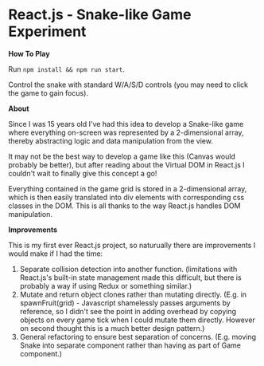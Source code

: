 # React.js - Snake-like Game Experiment

**How To Play**

Run `npm install && npm run start`.

Control the snake with standard W/A/S/D controls (you may need to click the game to gain focus).

**About**

Since I was 15 years old I've had this idea to develop a Snake-like game where everything on-screen was represented by a 2-dimensional array, thereby abstracting logic and data manipulation from the view.

It may not be the best way to develop a game like this (Canvas would probably be better), but after reading about the Virtual DOM in React.js I couldn't wait to finally give this concept a go!

Everything contained in the game grid is stored in a 2-dimensional array, which is then easily translated into div elements with corresponding css classes in the DOM. This is all thanks to the way React.js handles DOM manipulation.

**Improvements**

This is my first ever React.js project, so naturually there are improvements I would make if I had the time:

1. Separate collision detection into another function. (limitations with React.js's built-in state management made this difficult, but there is probably a way if using Redux or something similar.)
2. Mutate and return object clones rather than mutating directly. (E.g. in spawnFruit(grid) - Javascript shamelessly passes arguments by reference, so I didn't see the point in adding overhead by copying objects on every game tick when I could mutate them directly. However on second thought this is a much better design pattern.)
3. General refactoring to ensure best separation of concerns. (E.g. moving Snake into separate component rather than having as part of Game component.)